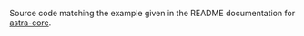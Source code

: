 Source code matching the example given in the README documentation for [astra-core](https://github.com/RadikalJin/astra/blob/main/astra-core/README.md).
